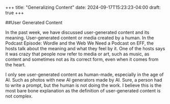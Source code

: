 +++
title: "Generalizing Content"
date: 2024-09-17T15:23:23-04:00
draft: true
+++

##User Generated Content

In the past week, we have discussed user-generated content and its meaning. User-generated content or media created by a human. In the Podcast Episode: Wordle and the Web We Need a Podcast on EFF, the hosts talk about the meaning and what they feel by it. One of the hosts says it was crazy that people now refer to media or art, such as music, as content and sometimes not as its correct form, even when it comes from the heart. 

I only see user-generated content as human-made, especially in the age of AI. Such as photos with new AI generators made by AI. Sure, a person had to write a prompt, but the human is not doing the work. I believe this is the most bare bone explanation as the definition of user-generated content is not complex. 